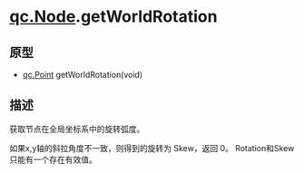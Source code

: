 # [qc.Node](CNode.md).getWorldRotation

## 原型
* [qc.Point](../geom/Point.md) getWorldRotation(void)

## 描述
获取节点在全局坐标系中的旋转弧度。

如果x,y轴的斜拉角度不一致，则得到的旋转为 Skew，返回 0。
Rotation和Skew只能有一个存在有效值。
